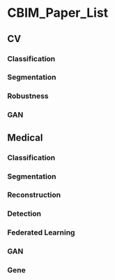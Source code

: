 # CBIM_Paper_List




## CV

### Classification

### Segmentation


### Robustness

### GAN






## Medical

### Classification

### Segmentation

### Reconstruction

### Detection

### Federated Learning

### GAN

### Gene
